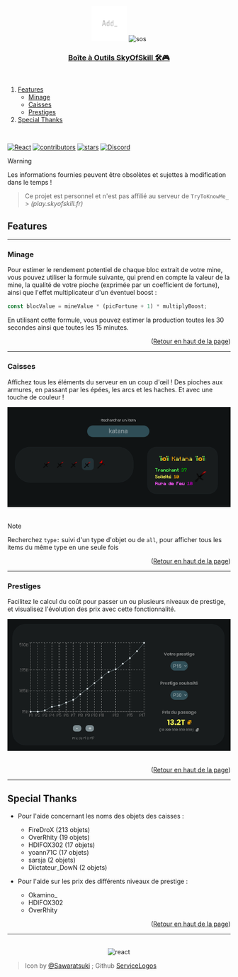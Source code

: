 <a name="readme-top"></a>

<div align="center">
  <img src="src/assets/logo.png" alt="Logo" width="80" height="80">
  <img src="https://skyofskill.fr/storage/img/newlog.png" alt="sos" width=140>
  <a href="https://firedrox.github.io/skyofskill/">
    <h3 align="center">Boîte à Outils SkyOfSkill 🛠️🎮</h3>
  </a>
</div>

<br />

<ol>
  <li>
    <a href="#features">Features</a>
    <ul>
      <li><a href="#minage">Minage</a></li>
      <li><a href="#caisses">Caisses</a></li>
      <li><a href="#prestiges">Prestiges</a></li>
      <!-- <li><a href="#colored-text">Colored Text</a></li> -->
    </ul>
  </li>
  <li>
    <a href="#special-thanks">Special Thanks</a>
  </li>
</ol>

<br />

[![React][React.js]][React-url]
[![contributors][contributors-shield]][contributors-url]
[![stars][stars-icon]][stars-url]
[![Discord][discord-icon]][discord-url]

> [!WARNING]
> Les informations fournies peuvent être obsolètes et sujettes à modification dans le temps !

> Ce projet est personnel et n'est pas affilié au serveur de `TryToKnowMe_` > _(play.skyofskill.fr)_

## Features

---

### Minage

Pour estimer le rendement potentiel de chaque bloc extrait de votre mine, vous pouvez utiliser la formule suivante, qui prend en compte la valeur de la mine, la qualité de votre pioche (exprimée par un coefficient de fortune), ainsi que l'effet multiplicateur d'un éventuel boost :

```js
const blocValue = mineValue * (picFortune + 1) * multiplyBoost;
```

En utilisant cette formule, vous pouvez estimer la production toutes les 30 secondes ainsi que toutes les 15 minutes.

<p align="right">(<a href="#readme-top">Retour en haut de la page</a>)</p>

---

### Caisses

Affichez tous les éléments du serveur en un coup d'œil ! Des pioches aux armures, en passant par les épées, les arcs et les haches. Et avec une touche de couleur !

<div align="center">
  <img src="src/assets/example/example_item.png" alt="Example" />
</div>
<br />

> [!NOTE]
> Recherchez `type:` suivi d'un type d'objet ou de `all`, pour afficher tous les items du même type en une seule fois

<p align="right">(<a href="#readme-top">Retour en haut de la page</a>)</p>

---

### Prestiges

Facilitez le calcul du coût pour passer un ou plusieurs niveaux de prestige, et visualisez l'évolution des prix avec cette fonctionnalité.
<br />

<div align="center">
  <img src="src/assets/example/example_prestiges.png" alt="Prestiges" />
</div>
<br />

<p align="right">(<a href="#readme-top">Retour en haut de la page</a>)</p>

---

<!-- ### Colored Text

Personnalisez votre texte avec des couleurs et des modifications infinies selon vos préférences !

<div align="center">
  <img src="src/assets/example/example_colors.png" alt="Colors" />
</div>
<br />

<p align="right">(<a href="#readme-top">Retour en haut de la page</a>)</p>

--- -->

## Special Thanks

- Pour l'aide concernant les noms des objets des caisses :

  - FireDroX (213 objets)
  - OverRhity (19 objets)
  - HDIFOX302 (17 objets)
  - yoann71C (17 objets)
  - sarsja (2 objets)
  - Diictateur_DowN (2 objets)

- Pour l'aide sur les prix des différents niveaux de prestige :

  - Okamino\_
  - HDIFOX302
  - OverRhity

<p align="right">(<a href="#readme-top">Retour en haut de la page</a>)</p>

---

<div align="center">
  <br/>
  <img src="https://github.com/SAWARATSUKI/ServiceLogos/blob/main/React/React.png?raw=true" alt="react" height="150" >
  <br/>
</div>

> Icon by [@Sawaratsuki](https://x.com/sawaratsuki1004) ;
> Github [ServiceLogos](https://github.com/SAWARATSUKI/ServiceLogos)

[React.js]: https://img.shields.io/badge/React-20232A?style=for-the-badge&logo=react&logoColor=61DAFB&colorB=555
[React-url]: https://react.dev/
[contributors-shield]: https://img.shields.io/github/contributors/firedrox/skyofskill.svg?style=for-the-badge
[contributors-url]: https://github.com/FireDroX/skyofskill/graphs/contributors
[stars-icon]: https://img.shields.io/github/stars/firedrox/skyofskill.svg?style=for-the-badge
[stars-url]: https://github.com/FireDroX/skyofskill/stargazers
[discord-icon]: https://img.shields.io/badge/Discord-5865F2?style=for-the-badge&logo=discord&colorB=555
[discord-url]: https://discord.gg/qJsZxEaZVM
